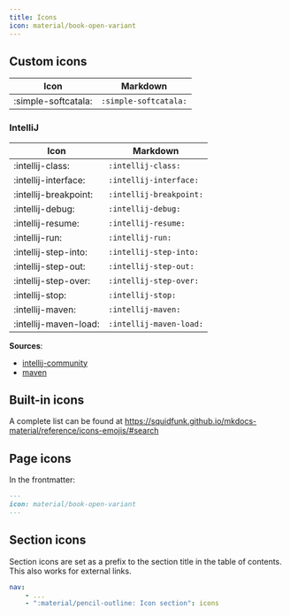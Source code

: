 ```yaml
---
title: Icons
icon: material/book-open-variant
---
```

## Custom icons

| Icon | Markdown |
|------|----------|
| :simple-softcatala: | `:simple-softcatala:` |

### IntelliJ


| Icon | Markdown |
|------|----------|
| :intellij-class: | `:intellij-class:` |
| :intellij-interface: | `:intellij-interface:` |
| :intellij-breakpoint: | `:intellij-breakpoint:` |
| :intellij-debug: | `:intellij-debug:` |
| :intellij-resume: | `:intellij-resume:` |
| :intellij-run: | `:intellij-run:` |
| :intellij-step-into: | `:intellij-step-into:` |
| :intellij-step-out: | `:intellij-step-out:` |
| :intellij-step-over: | `:intellij-step-over:` |
| :intellij-stop: | `:intellij-stop:` |
| :intellij-maven: | `:intellij-maven:` |
| :intellij-maven-load: | `:intellij-maven-load:` |

__Sources__:

- [intellij-community](https://github.com/JetBrains/intellij-community/tree/master/platform/icons/src)
- [maven](https://github.com/JetBrains/intellij-community/tree/master/plugins/maven/src/main/resources/images)


## Built-in icons
A complete list can be found at https://squidfunk.github.io/mkdocs-material/reference/icons-emojis/#search

## Page icons
In the frontmatter:
```md
---
icon: material/book-open-variant
---
```

## Section icons
Section icons are set as a prefix to the section title in the table of contents.
This also works for external links.

```yaml title=".pages"
nav:
    - ...
    - ":material/pencil-outline: Icon section": icons
```
